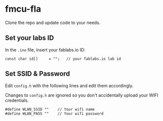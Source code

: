 # fmcu-fla

Clone the repo and update code to your needs.

## Set your labs ID

In the `.ino` file, insert your fablabs.io ID: 

```
const char id[]     = ""; 	// your fablabs.io lab id 
```

## Set SSID & Password

Edit `config.h` with the following lines and edit them accordingly. 

Changes to `config.h` are ignored so you don't accidentally upload your WIFI credentials.

```
#define WLAN_SSID ""    // Your wifi name
#define WLAN_PASS ""    // Your wifi password
```
